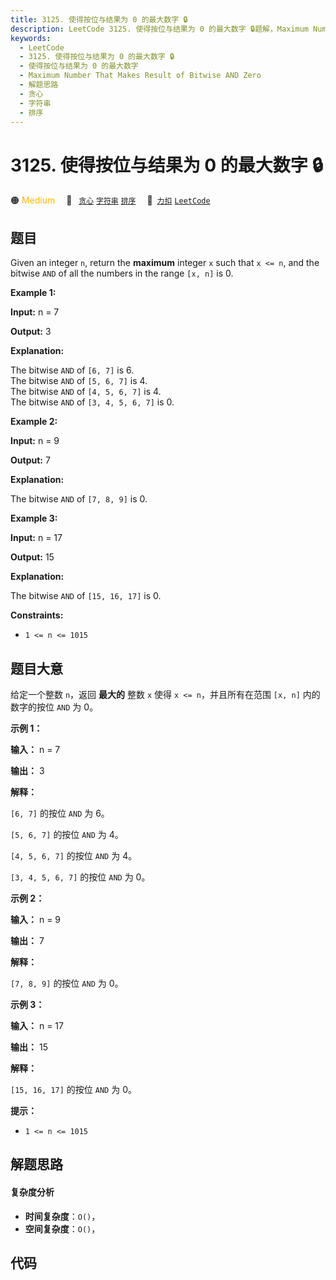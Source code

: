 ```yaml
---
title: 3125. 使得按位与结果为 0 的最大数字 🔒
description: LeetCode 3125. 使得按位与结果为 0 的最大数字 🔒题解，Maximum Number That Makes Result of Bitwise AND Zero，包含解题思路、复杂度分析以及完整的 JavaScript 代码实现。
keywords:
  - LeetCode
  - 3125. 使得按位与结果为 0 的最大数字 🔒
  - 使得按位与结果为 0 的最大数字
  - Maximum Number That Makes Result of Bitwise AND Zero
  - 解题思路
  - 贪心
  - 字符串
  - 排序
---
```


# 3125. 使得按位与结果为 0 的最大数字 🔒

🟠 <font color=#ffb800>Medium</font>&emsp; 🔖&ensp; [`贪心`](/tag/greedy.md) [`字符串`](/tag/string.md) [`排序`](/tag/sorting.md)&emsp; 🔗&ensp;[`力扣`](https://leetcode.cn/problems/maximum-number-that-makes-result-of-bitwise-and-zero) [`LeetCode`](https://leetcode.com/problems/maximum-number-that-makes-result-of-bitwise-and-zero)

## 题目

Given an integer `n`, return the **maximum** integer `x` such that `x <= n`,
and the bitwise `AND` of all the numbers in the range `[x, n]` is 0.



**Example 1:**

**Input:** n = 7

**Output:** 3

**Explanation:**

The bitwise `AND` of `[6, 7]` is 6.  
The bitwise `AND` of `[5, 6, 7]` is 4.  
The bitwise `AND` of `[4, 5, 6, 7]` is 4.  
The bitwise `AND` of `[3, 4, 5, 6, 7]` is 0.

**Example 2:**

**Input:** n = 9

**Output:** 7

**Explanation:**

The bitwise `AND` of `[7, 8, 9]` is 0.

**Example 3:**

**Input:** n = 17

**Output:** 15

**Explanation:**

The bitwise `AND` of `[15, 16, 17]` is 0.



**Constraints:**

  * `1 <= n <= 1015`


## 题目大意

给定一个整数 `n`，返回 **最大的**  整数 `x` 使得 `x <= n`，并且所有在范围 `[x, n]` 内的数字的按位 `AND` 为 0。



**示例 1：**

**输入：** n = 7

**输出：** 3

**解释：**

`[6, 7]` 的按位 `AND` 为 6。

`[5, 6, 7]` 的按位 `AND` 为 4。

`[4, 5, 6, 7]` 的按位 `AND` 为 4。

`[3, 4, 5, 6, 7]` 的按位 `AND` 为 0。

**示例 2：**

**输入：** n = 9

**输出：** 7

**解释：**

`[7, 8, 9]` 的按位 `AND` 为 0。

**示例 3：**

**输入：** n = 17

**输出：** 15

**解释：**

`[15, 16, 17]` 的按位 `AND` 为 0。



**提示：**

  * `1 <= n <= 1015`


## 解题思路

#### 复杂度分析

- **时间复杂度**：`O()`，
- **空间复杂度**：`O()`，

## 代码

```javascript

```